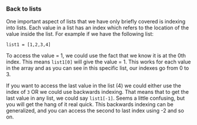 ### Back to lists

One important aspect of lists that we have only briefly covered is indexing into lists.  Each value in a list has an index which refers to the location of the value inside the list.  For example if we have the following list:

```
list1 = [1,2,3,4]
```
To access the value = 1, we could use the fact that we know it is at the 0th index. This means `list1[0]` will give the value = 1.  This works for each value in the array and as you can see in this specific list, our indexes go from 0 to 3.  

If you want to access the last value in the list (4) we could either use the index of `3` OR we could use backwards indexing.  That means that to get the last value in any list, we could say `list1[-1]`.  Seems a little confusing, but you will get the hang of it real quick.  This backwards indexing can be generalized, and you can access the second to last index using -2 and so on.
